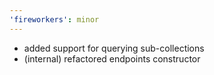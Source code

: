 ```yaml
---
'fireworkers': minor
---
```


- added support for querying sub-collections
- (internal) refactored endpoints constructor

